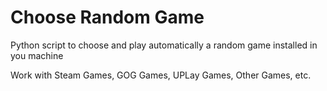 # Choose Random Game
Python script to choose and play automatically a random game installed in you machine

Work with Steam Games, GOG Games, UPLay Games, Other Games, etc.


